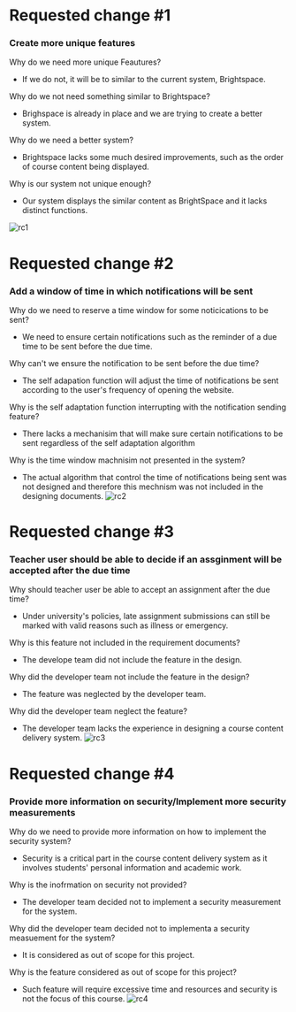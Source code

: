# Requested change #1
### Create more unique features
Why do we need more unique Feautures? <br>
- If we do not, it will be to similar to the current system, Brightspace. <br>

Why do we not need something similar to Brightspace?<br>
- Brighspace is already in place and we are trying to create a better system. <br>

Why do we need a better system?<br>
- Brightspace lacks some much desired improvements, such as the order of course content being displayed. <br>

Why is our system not unique enough?<br>
- Our system displays the similar content as BrightSpace and it lacks distinct functions.

    
![rc1](https://user-images.githubusercontent.com/43158508/227654665-0babeb2c-022f-4900-8b1f-a9848959f7b8.png)


# Requested change #2
### Add a window of time in which notifications will be sent
Why do we need to reserve a time window for some noticications to be sent? <br>
- We need to ensure certain notifications such as the reminder of a due time to be sent before the due time. 

Why can't we ensure the notification to be sent before the due time? <br>
- The self adapation function will adjust the time of notifications be sent according to the user's frequency of opening the website. 

Why is the self adaptation function interrupting with the notification sending feature?
- There lacks a mechanisim that will make sure certain notifications to be sent regardless of the self adaptation algorithm

Why is the time window machnisim not presented in the system?
- The actual algorithm that control the time of notifications being sent was not designed and therefore this mechnism was not included in the designing documents. 
![rc2](https://user-images.githubusercontent.com/43158508/227662315-93e60b63-f5e7-4a2a-8581-48935f9e74a9.png)


# Requested change #3
### Teacher user should be able to decide if an assginment will be accepted after the due time
Why should teacher user be able to accept an assignment after the due time?
- Under university's policies, late assignment submissions can still be marked with valid reasons such as illness or emergency.

Why is this feature not included in the requirement documents?
- The develope team did not include the feature in the design.

Why did the developer team not include the feature in the design?
- The feature was neglected by the developer team.

Why did the developer team neglect the feature?
- The developer team lacks the experience in designing a course content delivery system.
![rc3](https://user-images.githubusercontent.com/43158508/227769631-7349a761-d072-457c-927e-221613ad24bf.png)



# Requested change #4
### Provide more information on security/Implement more security measurements <br> 
Why do we need to provide more information on how to implement the security system?
- Security is a critical part in the course content delivery system as it involves students' personal information and academic work. 

Why is the inofrmation on security not provided?
- The developer team decided not to implement a security measurement for the system.

Why did the developer team decided not to implementa a security measuement for the system?
- It is considered as out of scope for this project. 

Why is the feature considered as out of scope for this project?
- Such feature will require excessive time and resources and security is not the focus of this course. 
![rc4](https://user-images.githubusercontent.com/43158508/227769846-22fa7b5b-9df2-403e-9206-05b671b06fe1.png)



